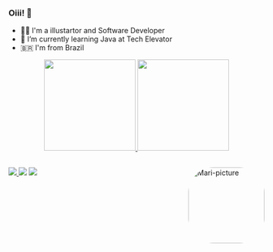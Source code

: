 ### Oiii! 👋

- 👩‍💻 I'm a illustartor and Software Developer 
- 🌱 I’m currently learning Java at Tech Elevator
- 🇧🇷 I'm from Brazil

<div align="center">
  <a href="https://github.com/mari-rider">
  <img height="180em" src="https://github-readme-stats.vercel.app/api?username=mari-rider&show_icons=true&theme=swift&include_all_commits=true&count_private=true"/>
  <img height="180em" src="https://github-readme-stats.vercel.app/api/top-langs/?username=mari-rider&layout=compact&langs_count=7&theme=swift"/>
</div>
  
<!-- <div style="display: inline_block"><br>
  <img align="center" alt="Mari-Js" height="30" width="40" src="https://raw.githubusercontent.com/devicons/devicon/master/icons/javascript/javascript-plain.svg">
  <img align="center" alt="Mari-HTML" height="30" width="40" src="https://raw.githubusercontent.com/devicons/devicon/master/icons/html5/html5-original.svg">
  <img align="center" alt="Mari-CSS" height="30" width="40" src="https://raw.githubusercontent.com/devicons/devicon/master/icons/css3/css3-original.svg">
   -->
  <img align="right" alt="Mari-picture" height="150" style="border-radius:50px;" src="https://blogger.googleusercontent.com/img/a/AVvXsEh3bl8YISNA7HVsXDIdrLbYxPmuwcKg2a3yGzZ7Mhjyd9cyYSBylfFhlS9vjS-iSjDIDAjIMW8RmmaBdG1L0IubGZtFauDeuDqKgBE_5n1Hl1bGb3BXOo1uEbJ9hWLwBQwKcMOuerWS3vEVcKR80UdgsM5Seqm6czkiQLu3UzdLUS3ztavGfuC7-ifg1g=s2701">
</div>
  
  ##
  
  <div>
  <a href="https://instagram.com/les_flamingos" target="_blank"> <img src="https://img.shields.io/badge/-Instagram-%23E4405F?style=for-the-badge&logo=instagram&logoColor=white" target="_blank"> </a>
  <a href = "mailto:ridermaria2@gmail.com"><img src="https://img.shields.io/badge/-Gmail-%23333?style=for-the-badge&logo=gmail&logoColor=white" target="_blank"></a>
  <a href="https://www.linkedin.com/in/maria-rider" target="_blank"> <img src="https://img.shields.io/badge/-LinkedIn-%230077B5?style=for-the-badge&logo=linkedin&logoColor=white" target="_blank"> </a> 
</div>
